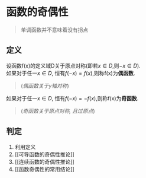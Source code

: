 # 函数的奇偶性

> 单调函数并不意味着没有拐点

## 定义
设函数f(x)的定义域D关于原点对称(即若$x\in D$,则$-x\in D$).  
如果对于任一$x\in D$,  恒有$f(-x)=f(x)$,则称f(x)为**偶函数**.
> (*偶函数关于y轴对称*)  

如果对于任一$x\in D$,  恒有$f(-x)=-f(x)$,则称f(x)为**奇函数**. 
> (*奇函数关于原点对称, 且过原点*)

## 判定
1. 利用定义
2. [[可导函数的奇偶性推论]]
3. [[连续函数的奇偶性推论]]
4. [[函数奇偶性的常用结论]]
